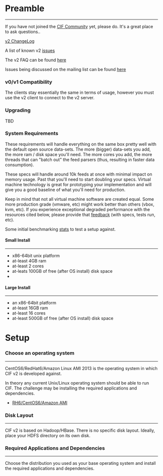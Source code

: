 # Preamble
---
If you have not joined the [CIF Community](https://groups.google.com/forum/?fromgroups#!forum/ci-framework) yet, please do. It's a great place to ask questions..

[v2 ChangeLog](https://github.com/collectiveintel/cif-v2/blob/master/ChangeLog)

A list of known v2 [issues](https://github.com/collectiveintel/cif-v2/issues)

The v2 FAQ can be found [here](https://code.google.com/p/collective-intelligence-framework/wiki/FAQ_v2)

Issues being discussed on the mailing list can be found [here](https://groups.google.com/forum/?hl=en&fromgroups=#!tags/ci-framework/v2)

### v0/v1 Compatibility

The clients stay essentially the same in terms of usage, however you must use the v2 client to connect to the v2 server.

### Upgrading

TBD

### System Requirements

These requirements will handle everything on the same box pretty well with the default open source data-sets. The more (bigger) data-sets you add, the more ram / disk space you'll need. The more cores you add, the more threads that can "batch out" the feed parsers (thus, resulting in faster data consumption).

These specs will handle around 10k feeds at once with minimal impact on memory usage. Past that you'll need to start doubling your specs. Virtual machine technology is great for prototyping your implementation and will give you a good baseline of what you'll need for production.

Keep in mind that not all virtual machine software are created equal. Some more production grade (vmware, etc) might work better than others (vbox, kvm, etc). If you experience exceptional degraded performance with the resources cited below, please provide that [feedback](https://groups.google.com/forum/?fromgroups=#!tags/ci-framework/performance) (with specs, tests run, etc).

Some initial benchmarking [stats](https://docs.google.com/spreadsheet/ccc?key=0An_zAK-1p1hzdDJJYUotOTZBNzBpUkV1amJFU3pmSXc&usp=sharing) to test a setup against.

#### Small Install
---
* x86-64bit unix platform
* at-least 4GB ram
* at-least 2 cores
* at-leats 100GB of free (after OS install) disk space
*

#### Large Install
---
* an x86-64bit platform
* at-least 16GB ram
* at-least 16 cores
* at-least 500GB of free (after OS install) disk space

# Setup
### Choose an operating system
---
CentOS6/RedHat6/Amazon Linux AMI 2013 is the operating system in which CIF v2 is developed against.

In theory any current Unix/Linux operating system should be able to run CIF. The challenge may be installing the required applications and dependencies.

* [RH6/CentOS6/Amazon AMI](ServerInstall_v2_RH6_Small)

### Disk Layout
---
CIF v2 is based on Hadoop/HBase. There is no specific disk layout. Ideally, place your HDFS directory on its own disk. 

### Required Applications and Dependencies
---
Choose the distribution you used as your base operating system and install the required applications and dependencies.

